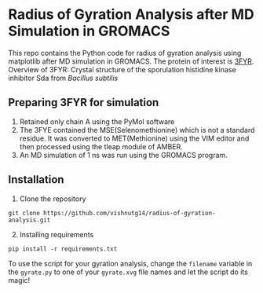 # Radius of Gyration Analysis after MD Simulation in GROMACS

This repo contains the Python code for radius of gyration analysis using matplotlib after MD simulation in GROMACS. The protein of interest is [3FYR](https://www.rcsb.org/structure/3FYR).
Overview of 3FYR: Crystal structure of the sporulation histidine kinase inhibitor Sda from *Bacillus subtilis*

## Preparing 3FYR for simulation
1. Retained only chain A using the PyMol software
2. The 3FYE contained the MSE(Selenomethionine) which is not a standard residue. It was converted to MET(Methionine) using the VIM editor and then processed using the tleap module of AMBER.
3. An MD simulation of 1 ns was run using the GROMACS program.

## Installation
1. Clone the repository
```
git clone https://github.com/vishnutg14/radius-of-gyration-analysis.git
```

2. Installing requirements
```
pip install -r requirements.txt
```

To use the script for your gyration analysis, change the `filename` variable in the `gyrate.py` to one of your `gyrate.xvg` file names and let the script do its magic!
